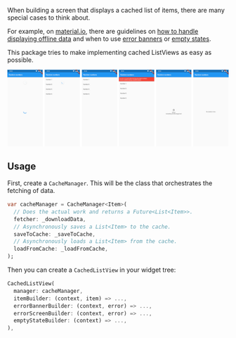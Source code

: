 When building a screen that displays a cached list of items, there are many special cases to think about.

For example, on [material.io](https://material.io), there are guidelines on [how to handle displaying offline data](https://material.io/design/communication/offline-states.html) and when to use [error banners](https://material.io/design/communication/confirmation-acknowledgement.html) or [empty states](https://material.io/design/communication/empty-states.html).

This package tries to make implementing cached ListViews as easy as possible.

![behavior diagram](diagram.png)

## Usage

First, create a `CacheManager`. This will be the class that orchestrates the fetching of data.

```dart
var cacheManager = CacheManager<Item>(
  // Does the actual work and returns a Future<List<Item>>.
  fetcher: _downloadData,
  // Asynchronously saves a List<Item> to the cache.
  saveToCache: _saveToCache,
  // Asynchronously loads a List<Item> from the cache.
  loadFromCache: _loadFromCache,
);
```

Then you can create a `CachedListView` in your widget tree:

```dart
CachedListView(
  manager: cacheManager,
  itemBuilder: (context, item) => ...,
  errorBannerBuilder: (context, error) => ...,
  errorScreenBuilder: (context, error) => ...,
  emptyStateBuilder: (context) => ...,
),
```
